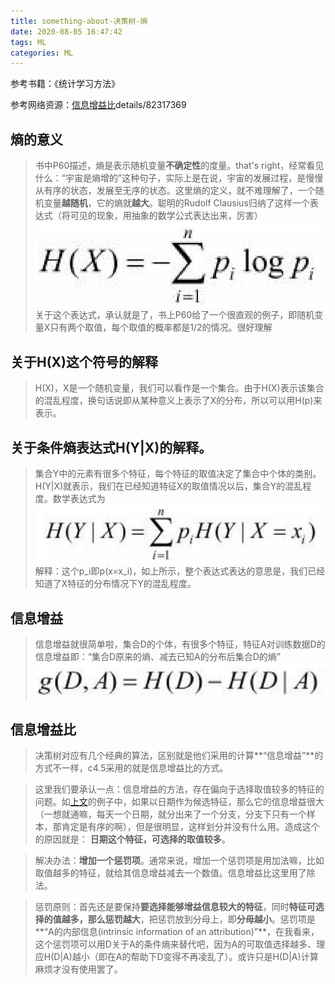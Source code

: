 ```yaml
---
title: something-about-决策树-熵
date: 2020-08-05 16:47:42
tags: ML
categories: ML
---
```

参考书籍：《统计学习方法》

参考网络资源：[信息增益比](https://blog.csdn.net/m0_38024592/article/details/82317369)details/82317369

## 熵的意义
> 书中P60描述，熵是表示随机变量**不确定性**的度量。that's right，经常看见什么：“宇宙是熵增的”这种句子，实际上是在说，宇宙的发展过程，是慢慢从有序的状态，发展至无序的状态。这里熵的定义，就不难理解了，一个随机变量**越随机**，它的熵就**越大**。聪明的Rudolf Clausius归纳了这样一个表达式（将可见的现象，用抽象的数学公式表达出来，厉害）
![熵的定义表达式][1]
> 关于这个表达式，承认就是了，书上P60给了一个很直观的例子，即随机变量X只有两个取值，每个取值的概率都是1/2的情况。很好理解

## 关于H(X)这个符号的解释
> H(X)，X是一个随机变量，我们可以看作是一个集合。由于H(X)表示该集合的混乱程度，换句话说即从某种意义上表示了X的分布，所以可以用H(p)来表示。

## 关于条件熵表达式H(Y|X)的解释。
> 集合Y中的元素有很多个特征，每个特征的取值决定了集合中个体的类别。H(Y|X)就表示，我们在已经知道特征X的取值情况以后，集合Y的混乱程度。数学表达式为
![条件熵的定义表达式][2]
>解释：这个p_i即p(x=x_i)，如上所示，整个表达式表达的意思是，我们已经知道了X特征的分布情况下Y的混乱程度。

## 信息增益
> 信息增益就很简单啦，集合D的个体，有很多个特征，特征A对训练数据D的信息增益即：“集合D原来的熵、减去已知A的分布后集合D的熵”
![信息增益的定义表达式][3]

## 信息增益比
>决策树对应有几个经典的算法，区别就是他们采用的计算**“信息增益”**的方式不一样，c4.5采用的就是信息增益比的方式。

>这里我们要承认一点：信息增益的方法，存在偏向于选择取值较多的特征的问题。如[上文](https://blog.csdn.net/m0_38024592/article/details/82317369)的例子中，如果以日期作为候选特征，那么它的信息增益很大（一想就通嘛，每天一个日期，就分出来了一个分支，分支下只有一个样本，那肯定是有序的啊），但是很明显，这样划分并没有什么用。造成这个的原因就是： **日期这个特征，可选择的取值较多**。

> 解决办法：**增加一个惩罚项**。通常来说，增加一个惩罚项是用加法嘛，比如取值越多的特征，就给其信息增益减去一个数值。信息增益比这里用了除法。

> 惩罚原则：首先还是要保持**要选择能够增益信息较大的特征**，同时**特征可选择的值越多，那么惩罚越大**，把惩罚放到分母上，即**分母越小**。惩罚项是**“A的内部信息(intrinsic information of an attribution)”**，在我看来，这个惩罚项可以用D关于A的条件熵来替代吧，因为A的可取值选择越多、理应H(D|A)越小（即在A的帮助下D变得不再凌乱了）。或许只是H(D|A)计算麻烦才没有使用罢了。




[1]: https://raw.githubusercontent.com/GiganticRay/lei.Blog.File/master/Picture/something-about-%E5%86%B3%E7%AD%96%E6%A0%91-%E7%86%B5/%E7%86%B5%E7%9A%84%E5%AE%9A%E4%B9%89%E8%A1%A8%E8%BE%BE%E5%BC%8F.png "熵的定义表达式"
[2]: https://raw.githubusercontent.com/GiganticRay/lei.Blog.File/master/Picture/something-about-%E5%86%B3%E7%AD%96%E6%A0%91-%E7%86%B5/%E6%9D%A1%E4%BB%B6%E7%86%B5%E7%9A%84%E5%AE%9A%E4%B9%89%E8%A1%A8%E8%BE%BE%E5%BC%8F.png "条件熵的定义表达式"
[3]: https://raw.githubusercontent.com/GiganticRay/lei.Blog.File/master/Picture/something-about-%E5%86%B3%E7%AD%96%E6%A0%91-%E7%86%B5/%E4%BF%A1%E6%81%AF%E5%A2%9E%E7%9B%8A%E8%A1%A8%E8%BE%BE%E5%BC%8F.png "信息增益的定义表达式"